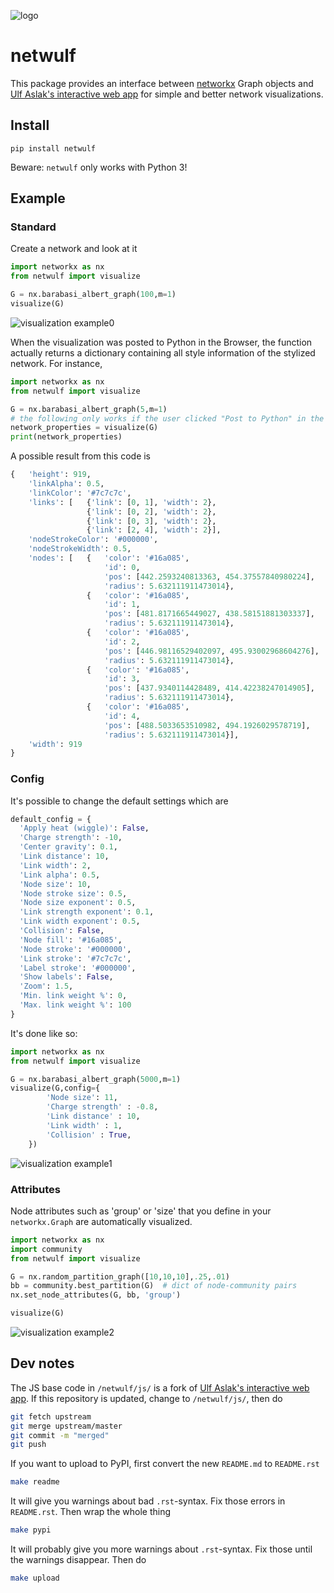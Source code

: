 ![logo](https://github.com/benmaier/netwulf/raw/master/img/logo_small.png)

# netwulf

This package provides an interface between 
[networkx](https://networkx.github.io/) 
Graph objects and
[Ulf Aslak's interactive web app](https://github.com/ulfaslak/network_styling_with_d3) 
for simple and better network visualizations.

## Install

    pip install netwulf

Beware: `netwulf` only works with Python 3!

## Example

### Standard

Create a network and look at it

```python
import networkx as nx
from netwulf import visualize

G = nx.barabasi_albert_graph(100,m=1)
visualize(G)
```

![visualization example0](https://github.com/benmaier/netwulf/raw/master/img/BA_1.png)

When the visualization was posted to Python in the Browser, the function actually returns
a dictionary containing all style information of the stylized network. For instance,

```python
import networkx as nx
from netwulf import visualize

G = nx.barabasi_albert_graph(5,m=1)
# the following only works if the user clicked "Post to Python" in the visualization.
network_properties = visualize(G)
print(network_properties)
```

A possible result from this code is

```python
{   'height': 919,
    'linkAlpha': 0.5,
    'linkColor': '#7c7c7c',
    'links': [   {'link': [0, 1], 'width': 2},
                 {'link': [0, 2], 'width': 2},
                 {'link': [0, 3], 'width': 2},
                 {'link': [2, 4], 'width': 2}],
    'nodeStrokeColor': '#000000',
    'nodeStrokeWidth': 0.5,
    'nodes': [   {   'color': '#16a085',
                     'id': 0,
                     'pos': [442.2593240813363, 454.37557840980224],
                     'radius': 5.632111911473014},
                 {   'color': '#16a085',
                     'id': 1,
                     'pos': [481.8171665449027, 438.58151881303337],
                     'radius': 5.632111911473014},
                 {   'color': '#16a085',
                     'id': 2,
                     'pos': [446.98116529402097, 495.93002968604276],
                     'radius': 5.632111911473014},
                 {   'color': '#16a085',
                     'id': 3,
                     'pos': [437.9340114428489, 414.42238247014905],
                     'radius': 5.632111911473014},
                 {   'color': '#16a085',
                     'id': 4,
                     'pos': [488.5033653510982, 494.1926029578719],
                     'radius': 5.632111911473014}],
    'width': 919
}
```


### Config

It's possible to change the default settings which are

```python
default_config = {
  'Apply heat (wiggle)': False,
  'Charge strength': -10,
  'Center gravity': 0.1,
  'Link distance': 10,
  'Link width': 2,
  'Link alpha': 0.5,
  'Node size': 10, 
  'Node stroke size': 0.5,
  'Node size exponent': 0.5,
  'Link strength exponent': 0.1,
  'Link width exponent': 0.5,
  'Collision': False,
  'Node fill': '#16a085',
  'Node stroke': '#000000',
  'Link stroke': '#7c7c7c',
  'Label stroke': '#000000',
  'Show labels': False,
  'Zoom': 1.5,
  'Min. link weight %': 0,
  'Max. link weight %': 100
}
```

It's done like so:

```python
import networkx as nx
from netwulf import visualize

G = nx.barabasi_albert_graph(5000,m=1)
visualize(G,config={
        'Node size': 11,
        'Charge strength' : -0.8,
        'Link distance' : 10,
        'Link width' : 1,
        'Collision' : True,
    })
```

![visualization example1](https://github.com/benmaier/netwulf/raw/master/img/BA_2.png)


### Attributes
Node attributes such as 'group' or 'size' that you define in your `networkx.Graph` are automatically visualized.

```Python
import networkx as nx
import community
from netwulf import visualize

G = nx.random_partition_graph([10,10,10],.25,.01)
bb = community.best_partition(G)  # dict of node-community pairs
nx.set_node_attributes(G, bb, 'group')

visualize(G)
```

![visualization example2](https://github.com/benmaier/netwulf/raw/master/img/attributes_1.png)

## Dev notes

The JS base code in `/netwulf/js/` is a fork of 
[Ulf Aslak's interactive web app](https://github.com/ulfaslak/network_styling_with_d3). If this repository
is updated, change to `/netwulf/js/`, then do

```bash
git fetch upstream
git merge upstream/master
git commit -m "merged"
git push
```

If you want to upload to PyPI, first convert the new `README.md` to `README.rst`

```bash
make readme
```

It will give you warnings about bad `.rst`-syntax. Fix those errors in `README.rst`.
Then wrap the whole thing 

```bash
make pypi
```

It will probably give you more warnings about `.rst`-syntax. Fix those until 
the warnings disappear. Then do

```bash
make upload
```
